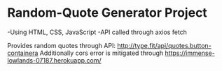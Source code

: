 # Random-Quote Generator Project
-Using HTML, CSS, JavaScript
-API called through axios fetch


Provides random quotes through API: http://type.fit/api/quotes.button-containera
Additionally cors error is mitigated through https://immense-lowlands-07187.herokuapp.com/
